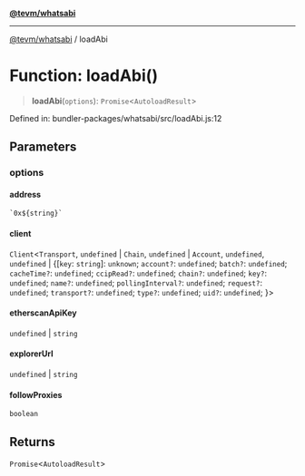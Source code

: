 [**@tevm/whatsabi**](../README.md)

***

[@tevm/whatsabi](../globals.md) / loadAbi

# Function: loadAbi()

> **loadAbi**(`options`): `Promise`\<`AutoloadResult`\>

Defined in: bundler-packages/whatsabi/src/loadAbi.js:12

## Parameters

### options

#### address

`` `0x${string}` ``

#### client

`Client`\<`Transport`, `undefined` \| `Chain`, `undefined` \| `Account`, `undefined`, `undefined` \| \{[`key`: `string`]: `unknown`; `account?`: `undefined`; `batch?`: `undefined`; `cacheTime?`: `undefined`; `ccipRead?`: `undefined`; `chain?`: `undefined`; `key?`: `undefined`; `name?`: `undefined`; `pollingInterval?`: `undefined`; `request?`: `undefined`; `transport?`: `undefined`; `type?`: `undefined`; `uid?`: `undefined`; \}\>

#### etherscanApiKey

`undefined` \| `string`

#### explorerUrl

`undefined` \| `string`

#### followProxies

`boolean`

## Returns

`Promise`\<`AutoloadResult`\>
